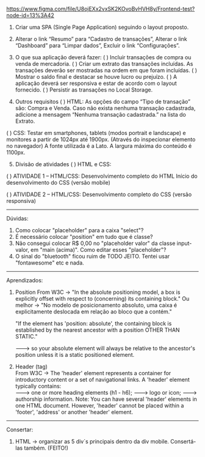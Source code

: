 https://www.figma.com/file/U8ojEXx2vxSK2KOvoBvHVH8y/Frontend-test?node-id=13%3A42

1. Criar uma SPA (Single Page Application) seguindo o layout proposto.

2. Alterar o link “Resumo” para “Cadastro de transações”, Alterar o link “Dashboard” para “Limpar dados”, Excluir o link “Configurações”.

3. O que sua aplicação deverá fazer:
( ) Incluir transações de compra ou venda de mercadoria.
( ) Criar um extrato das transações incluídas. As transações deverão ser mostradas na ordem em que foram incluídas.
( ) Mostrar o saldo final e destacar se houve lucro ou prejuízo.
( ) A aplicação deverá ser responsiva e estar de acordo com o layout fornecido.
( ) Persistir as transações no Local Storage.

4. Outros requisitos
( ) HTML: 
As opções do campo “Tipo de transação” são: Compra e Venda.
Caso não exista nenhuma transação cadastrada, adicione a mensagem “Nenhuma transação cadastrada.” na lista do Extrato.

( ) CSS:
Testar em smartphones, tablets (modos portrait e landscape) e monitores a partir de 1024px até 1900px. (Através do inspecionar elemento no navegador)
A fonte utilizada é a Lato.
A largura máxima do conteúdo é 1100px.

5. Divisão de atividades
( ) HTML e CSS:

( ) ATIVIDADE 1 – HTML/CSS:
Desenvolvimento completo do HTML
Início do desenvolvimento do CSS (versão mobile)

( ) ATIVIDADE 2 – HTML/CSS:
Desenvolvimento completo do CSS (versão responsiva)

-------

Dúvidas: 
1. Como colocar "placeholder" para a caixa "select"?
2. É necessário colocar "position" em tudo que é classe?
3. Não consegui colocar R$ 0,00 no "placeholder valor" da classe input-valor, em "main (acima)". Como editar esses "placeholder"?
4. O sinal do "bluetooth" ficou ruim de TODO JEITO. Tentei usar "fontawesome" etc e nada.

-------

Aprendizados:  
1. Position
    From W3C -> "In the absolute positioning model, a box is explicitly offset with respect to (concerning) its containing block."
    Ou melhor -> "No modelo de posicionamento absoluto, uma caixa é explicitamente deslocada em relação ao bloco que a contém."

    "If the element has 'position: absolute', the containing block is established by the nearest ancestor with a position OTHER THAN STATIC."
    
    ---> so your absolute element will always be relative to the ancestor's position unless it is a static positioned element.

2. Header (tag)  
    From W3C -> The 'header' element represents a container for introductory content or a set of navigational links.
    A 'header' element typically contains:  
        ---> one or more heading elements (h1 - h6);
        ---> logo or icon;
        ---> authorship information.
    Note: You can have several 'header' elements in one HTML document. However, 'header' cannot be placed within a 'footer', 'address' or another 'header' element.

--------

Consertar:
1. HTML -> organizar as 5 div´s principais dentro da div mobile. Consertá-las também. (FEITO!)